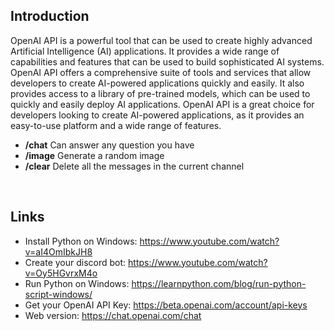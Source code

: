 ## Introduction
OpenAI API is a powerful tool that can be used to create highly advanced Artificial Intelligence (AI) applications. It provides a wide range of capabilities and features that can be used to build sophisticated AI systems. OpenAI API offers a comprehensive suite of tools and services that allow developers to create AI-powered applications quickly and easily. It also provides access to a library of pre-trained models, which can be used to quickly and easily deploy AI applications. OpenAI API is a great choice for developers looking to create AI-powered applications, as it provides an easy-to-use platform and a wide range of features.
- **/chat** Can answer any question you have
- **/image** Generate a random image 
- **/clear** Delete all the messages in the current channel

<br>

## Links
- Install Python on Windows: https://www.youtube.com/watch?v=aI4OmIbkJH8
- Create your discord bot: https://www.youtube.com/watch?v=Oy5HGvrxM4o
- Run Python on Windows: https://learnpython.com/blog/run-python-script-windows/
- Get your OpenAI API Key: https://beta.openai.com/account/api-keys
- Web version: https://chat.openai.com/chat
